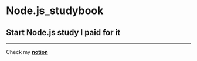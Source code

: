 # Node.js_studybook
## Start Node.js study I paid for it


---
Check my [**notion**](https://ryeo.notion.site/_Node-js-cfa2c241f2b746e69d282870dd6010fc)


